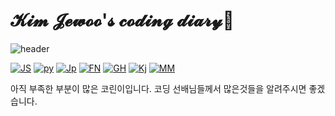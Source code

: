 # 𝓚𝓲𝓶 𝓙𝓮𝔀𝓸𝓸'𝓼 𝓬𝓸𝓭𝓲𝓷𝓰 𝓭𝓲𝓪𝓻𝔂👋
<!--
**kjwjewoo/kjwjewoo** is a ✨ _special_ ✨ repository because its `README.md` (this file) appears on your GitHub profile.

Here are some ideas to get you started:

- 🔭 I’m currently working on ...
- 🌱 I’m currently learning ...
- 👯 I’m looking to collaborate on ...
- 🤔 I’m looking for help with ...
- 💬 Ask me about ...
- 📫 How to reach me: ...
- 😄 Pronouns: ...
- ⚡ Fun fact: ...
-->

![header](https://capsule-render.vercel.app/api?type=Rect&color=timeGradient&height=300&section=header&text=🐶𝕔𝕠𝕕𝕚𝕟𝕘%20𝕕𝕚𝕒𝕣𝕪🐶&fontSize=70&)


[![JS](https://img.shields.io/badge/JavaScript-F7DF1E?style=flat-square&logo=JavaScript&logoColor=black)](github.com/Joowon0220/TODO-List)
[![py](https://img.shields.io/badge/python-3776AB?style=flat-square&logo=python&logoColor=black)](github.com/Joowon0220/TODO-List)
[![Jp](https://img.shields.io/badge/Jupyter-F37626?style=flat-square&logo=Jupyter&logoColor=black)](github.com/Joowon0220/TODO-List)
[![FN](https://img.shields.io/badge/FreeNAS-343434?style=flat-square&logo=FreeNAS&logoColor=black)](github.com/Joowon0220/TODO-List)
[![GH](https://img.shields.io/badge/GitHub-181717?style=flat-square&logo=GitHub&logoColor=black)](github.com/Joowon0220/TODO-List)
[![Kj](https://img.shields.io/badge/Knex.js-D26B38?style=flat-square&logo=Knex.js&logoColor=black)](github.com/Joowon0220/TODO-List)
[![MM](https://img.shields.io/badge/MediaMarkt-DF0000?style=flat-square&logo=MediaMarkt&logoColor=black)](github.com/Joowon0220/TODO-List)

아직 부족한 부분이 많은 코린이입니다. 코딩 선배님들께서 많은것들을 알려주시면 좋겠습니다.



